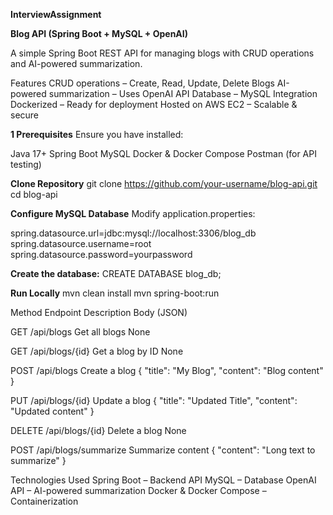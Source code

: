 **InterviewAssignment**


****Blog API (Spring Boot + MySQL + OpenAI)****


A simple Spring Boot REST API for managing blogs with CRUD operations and AI-powered summarization.

Features
CRUD operations – Create, Read, Update, Delete Blogs
AI-powered summarization – Uses OpenAI API
Database – MySQL Integration
Dockerized – Ready for deployment
Hosted on AWS EC2 – Scalable & secure

**1️ Prerequisites**
Ensure you have installed:

Java 17+
Spring Boot
MySQL
Docker & Docker Compose
Postman (for API testing)


**Clone Repository**
git clone https://github.com/your-username/blog-api.git
cd blog-api




**Configure MySQL Database**
Modify application.properties:

spring.datasource.url=jdbc:mysql://localhost:3306/blog_db
spring.datasource.username=root
spring.datasource.password=yourpassword



**Create the database:**
CREATE DATABASE blog_db;



**Run Locally**
mvn clean install
mvn spring-boot:run


Method       Endpoint	               Description	           Body (JSON)

  
GET	       /api/blogs      	       Get all blogs	        None


GET	       /api/blogs/{id}	       Get a blog by ID	      None


POST	     /api/blogs         	   Create a blog	       { "title": "My Blog", "content": "Blog content" }


PUT	       /api/blogs/{id}	       Update a blog	       { "title": "Updated Title", "content": "Updated content" }


DELETE	   /api/blogs/{id}	       Delete a blog	        None


POST	     /api/blogs/summarize	   Summarize content	   { "content": "Long text to summarize" }

Technologies Used
Spring Boot – Backend API
MySQL – Database
OpenAI API – AI-powered summarization
Docker & Docker Compose – Containerization
